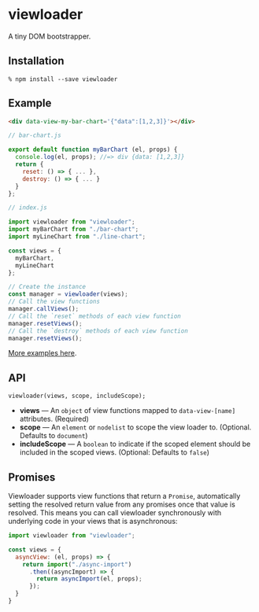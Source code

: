 # viewloader

A tiny DOM bootstrapper.

## Installation
```
% npm install --save viewloader
```

## Example

```html
<div data-view-my-bar-chart='{"data":[1,2,3]}'></div>
```

```js
// bar-chart.js

export default function myBarChart (el, props) {
  console.log(el, props); //=> div {data: [1,2,3]}
  return {
    reset: () => { ... },
    destroy: () => { ... }
  }
};
```

```js
// index.js

import viewloader from "viewloader";
import myBarChart from "./bar-chart";
import myLineChart from "./line-chart";

const views = {
  myBarChart,
  myLineChart
};

// Create the instance
const manager = viewloader(views);
// Call the view functions
manager.callViews();
// Call the `reset` methods of each view function
manager.resetViews();
// Call the `destroy` methods of each view function
manager.resetViews();
```

[More examples here](examples).

## API

```
viewloader(views, scope, includeScope);
```

  * **views** — An `object` of view functions mapped to `data-view-[name]` attributes. (Required)
  * **scope** — An `element` or `nodelist` to scope the view loader to. (Optional. Defaults to `document`)
  * **includeScope** — A `boolean` to indicate if the scoped element should be included in the scoped views. (Optional: Defaults to `false`)

## Promises

Viewloader supports view functions that return a `Promise`, automatically setting the resolved return value from any promises once that value is resolved. This means you can call viewloader synchronously with underlying code in your views that is asynchronous:

```js
import viewloader from "viewloader";

const views = {
  asyncView: (el, props) => {
    return import("./async-import")
      .then((asyncImport) => {
        return asyncImport(el, props);
      });
  }
}